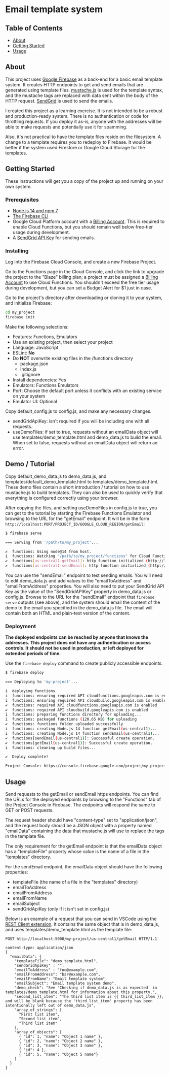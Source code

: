 # Email template system

## Table of Contents

+ [About](#about)
+ [Getting Started](#getting-started)
+ [Usage](#usage)

## About

This project uses [Google Firebase](https://firebase.google.com/) as a back-end
for a basic email template system. It creates HTTP endpoints to get and send
emails that are generated using template files. [mustache.js](https://github.com/janl/mustache.js/)
is used for the template syntax, and the mustache tags are replaced with data
sent within the body of the HTTP request. [SendGrid](https://sendgrid.com/) is
used to send the emails.

I created this project as a learning exercise. It is not intended to be a robust
and production-ready system. There is no authentication or code for throttling
requests. If you deploy it as-is, anyone with the addresses will be able to make
requests and potentially use it for spamming.

Also, it's not practical to have the template files reside on the filesystem.
A change to a template requires you to redeploy to Firebase. It would be better
if the system used Firestore or Google Cloud Storage for the templates.

## Getting Started

These instructions will get you a copy of the project up and running on your
own system.

### Prerequisites

+ [Node.js 14 and npm 7](https://docs.npmjs.com/downloading-and-installing-node-js-and-npm)
+ [The Firebase CLI](https://firebase.google.com/docs/functions/get-started)
+ Google Cloud Platform account with a [Billing Account](https://cloud.google.com/billing/docs).
  This is required to enable Cloud Functions, but you should remain well below
  free-tier usage during development.
+ A [SendGrid API Key](https://docs.sendgrid.com/ui/account-and-settings/api-keys)
  for sending emails.

### Installing

Log into the Firebase Cloud Console, and create a new Firebase Project.

Go to the Functions page in the Cloud Console, and click the link to upgrade the
project to the "Blaze" billing plan; a project must be assigned a
[Billing Account](https://cloud.google.com/billing/docs) to use Cloud Functions.
You shouldn't exceed the free tier usage during development, but you can set a
Budget Alert for $1 just in case.

Go to the project's directory after downloading or cloning it to your system,
and initialize Firebase:

```bash
cd my_project
firebase init
```

Make the following selections:

+ Features: Functions, Emulators
+ Use an existing project, then select your project
+ Language: JavaScript
+ ESLint: **No**
+ Do **NOT** overwrite existing files in the /functions directory
  + package.json
  + index.js
  + .gitignore
+ Install dependencies: Yes
+ Emulators: Functions Emulators
+ Port: Choose the default port unless it conflicts with an existing service on
  your system
+ Emulator UI: Optional

Copy default_config.js to config.js, and make any necessary changes.

+ sendGridApiKey: isn't required if you will be including one with all requests.
+ useDemoFiles: if set to true, requests without an emailData object will use
  templates/demo_template.html and demo_data.js to build the email. When set to
  false, requests without an emailData object will return an error.

## Demo / Tutorial

Copy default_demo_data.js to demo_data.js, and templates/default_demo_template.html
to templates/demo_template.html. These demo files contain a short
introduction / tutorial on how to use mustache.js to build templates. They can
also be used to quickly verify that everything is configured correctly using
your browser.

After copying the files, and setting useDemoFiles in config.js to true,
you can get to the tutorial by starting the Firebase Functions Emulator
and browsing to the URL for the "getEmail" endpoint. It will be in the form
```http://localhost:PORT/PROJECT_ID/GOOGLE_CLOUD_REGION/getEmail```:

```bash
$ firebase serve

=== Serving from '/path/to/my_project'...

✔  functions: Using node@14 from host.
i  functions: Watching "/path/to/my_project/functions" for Cloud Functions...
✔  functions[us-central1-getEmail]: http function initialized (http://localhost:5000/my-project/us-central1/getEmail).
✔  functions[us-central1-sendEmail]: http function initialized (http://localhost:5000/my-project/us-central1/sendEmail).
```

You can use the "sendEmail" endpoint to test sending emails. You will need to
edit demo_data.js and add values to the "emailToAddress" and "emailFromAddress"
properties. You will also need to put your SendGrid API Key as the value of the
"SendGridAPIKey" property in demo_data.js or config.js. Browse to the URL for
the "sendEmail" endpoint that ```firebase serve``` outputs (see above), and the
system should email the content of the demo to the email you specified in the
demo_data.js file. The email will contain both an HTML and plain-text version of
the content.

### Deployment

**The deployed endpoints can be reached by anyone that knows the addresses.
This project does not have any authentication or access controls. It should not
be used in production, or left deployed for extended periods of time.**

Use the ```firebase deploy``` command to create publicly accessible endpoints.

```bash
$ firebase deploy

=== Deploying to 'my-project'...

i  deploying functions
i  functions: ensuring required API cloudfunctions.googleapis.com is enabled...
i  functions: ensuring required API cloudbuild.googleapis.com is enabled...
✔  functions: required API cloudfunctions.googleapis.com is enabled
✔  functions: required API cloudbuild.googleapis.com is enabled
i  functions: preparing functions directory for uploading...
i  functions: packaged functions (120.65 KB) for uploading
✔  functions: functions folder uploaded successfully
i  functions: creating Node.js 14 function getEmail(us-central1)...
i  functions: creating Node.js 14 function sendEmail(us-central1)...
✔  functions[sendEmail(us-central1)]: Successful create operation.
✔  functions[getEmail(us-central1)]: Successful create operation.
i  functions: cleaning up build files...

✔  Deploy complete!

Project Console: https://console.firebase.google.com/project/my-project/overview
```

## Usage

Send requests to the getEmail or sendEmail https endpoints. You can find the
URLs for the deployed endpoints by browsing to the "Functions" tab of the
Project Console in Firebase. The endpoints will respond the same to GET or POST
requests.

The request header should have "content-type" set to "application/json", and the
request body should be a JSON object with a property named "emailData"
containing the data that mustache.js will use to replace the tags in the
template file.

The only requirement for the getEmail endpoint is that the emailData object has
a "templateFile" property whose value is the name of a file in the "templates"
directory.

For the sendEmail endpoint, the emailData object should have the following
properties:

+ templateFile (the name of a file in the "templates" directory)
+ emailToAddress
+ emailFromAddress
+ emailFromName
+ emailSubject
+ sendGridApiKey (only if it isn't set in config.js)

Below is an example of a request that you can send in VSCode using the
[REST Client extension](https://marketplace.visualstudio.com/items?itemName=humao.rest-client).
It contains the same object that is in demo_data.js, and uses
templates/demo_template.html as the template file:

```http
POST http://localhost:5000/my-project/us-central1/getEmail HTTP/1.1

content-type: application/json
{
  "emailData": {
    "templateFile": "demo_template.html",
    "sendGridApiKey" : "",
    "emailToAddress" : "foo@example.com",
    "emailFromAddress": "bar@example.com",
    "emailFromName": "Email template system",
    "emailSubject": "Email template system demo",
    "demo_check": "See 'Checking if demo_data.js is as expected' in templates/demo_template.html for information about this property.",
    "second_list_item": "The third list item is {{ third_list_item }}, and will be blank because the 'third_list_item' property has been intentionally left out of demo_data.js",
    "array_of_strings": [
      "First list item",
      "Second list item",
      "Third list item"
    ],
    "array_of_objects": [
      { "id": 1, "name": "Object 1 name" },
      { "id": 2, "name": "Object 2 name" },
      { "id": 3, "name": "Object 3 name" },
      { "id": 4 },
      { "id": 5, "name": "Object 5 name"}
    ]
  }
}
```
